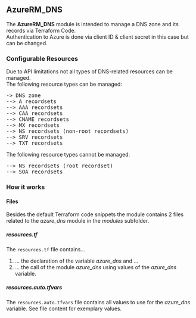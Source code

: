 ## AzureRM_DNS

The <b>AzureRM_DNS</b> module is intended to manage a DNS zone and its records via Terraform Code.  
Authentication to Azure is done via client ID & client secret in this case but can be changed.

### Configurable Resources

Due to API limitations not all types of DNS-related resources can be managed.  
The following resource types can be managed:

<pre>
-> DNS zone
--> A recordsets
--> AAA recordsets
--> CAA recordsets
--> CNAME recordsets
--> MX recordsets
--> NS recordsets (non-root recordsets)
--> SRV recordsets
--> TXT recordsets
</pre>

The following resource types cannot be managed:

<pre>
--> NS recordsets (root recordset)
--> SOA recordsets
</pre>

### How it works

#### Files

Besides the default Terraform code snippets the module contains 2 files related to the <i>azure_dns</i> module in the <i>modules</i> subfolder.

##### resources.tf

The <code>resources.tf</code> file contains...  
1) ... the declaration of the variable <i>azure_dns</i> and ...
2) ... the call of the module <i>azure_dns</i> using values of the <i>azure_dns</i> variable.

##### resources.auto.tfvars

The <code>resources.auto.tfvars</code> file contains all values to use for the <i>azure_dns</i> variable. See file content for exemplary values.
